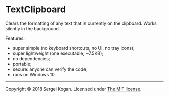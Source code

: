 # TextClipboard

Clears the formatting of any text that is currently on the clipboard. Works silently in the background.

Features:

- super simple (no keyboard shortcuts, no UI, no tray icons);
- super lightweight (one executable, ~7.5KB);
- no dependencies;
- portable;
- secure: anyone can verify the code;
- runs on Windows 10.

---
Copyright &copy; 2018 Sergei Kogan.
Licensed under [The MIT license](LICENSE).
